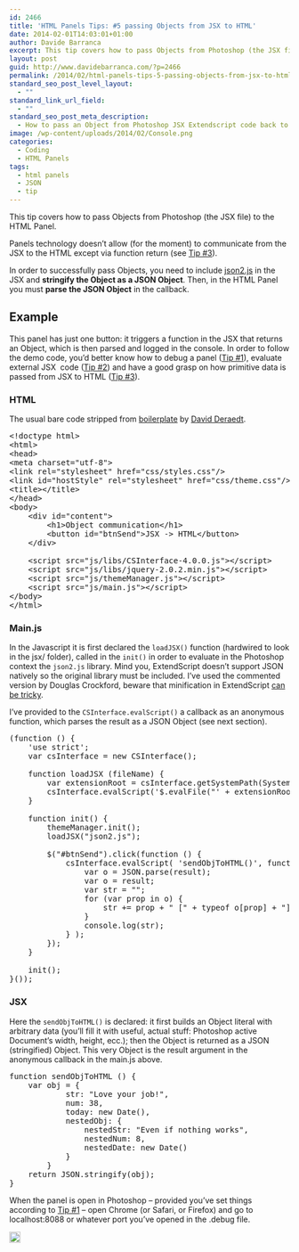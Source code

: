 ```yaml
---
id: 2466
title: 'HTML Panels Tips: #5 passing Objects from JSX to HTML'
date: 2014-02-01T14:03:01+01:00
author: Davide Barranca
excerpt: This tip covers how to pass Objects from Photoshop (the JSX file) to the HTML Panel.
layout: post
guid: http://www.davidebarranca.com/?p=2466
permalink: /2014/02/html-panels-tips-5-passing-objects-from-jsx-to-html-json/
standard_seo_post_level_layout:
  - ""
standard_link_url_field:
  - ""
standard_seo_post_meta_description:
  - How to pass an Object from Photoshop JSX Extendscript code back to the HTML panel via JSON
image: /wp-content/uploads/2014/02/Console.png
categories:
  - Coding
  - HTML Panels
tags:
  - html panels
  - JSON
  - tip
---
```

<div class="pf-content">
  <p>
    This tip covers how to pass Objects from Photoshop (the JSX file) to the HTML Panel.
  </p>
  
  <p>
    <!--more-->
  </p>
  
  <p>
    Panels technology doesn&#8217;t allow (for the moment) to communicate from the JSX to the HTML except via function return (see <a title="HTML Panels Tips: #3 Get data from JSX and send it to HTML" href="http://localhost:8888/2014/01/html-panels-tips-3-get-data-from-jsx-send-it-to-html/" target="_blank">Tip #3</a>).
  </p>
  
  <p>
    In order to successfully pass Objects, you need to include <a title="Douglas Crockford JSON on GitHub" href="https://github.com/douglascrockford/JSON-js/blob/master/json2.js" target="_blank">json2.js</a> in the JSX and <strong>stringify the Object as a JSON Object</strong>. Then, in the HTML Panel you must <strong>parse the JSON Object</strong> in the callback.
  </p>
  
  <h2>
    Example
  </h2>
  
  <p>
    This panel has just one button: it triggers a function in the JSX that returns an Object, which is then parsed and logged in the console. In order to follow the demo code, you&#8217;d better know how to debug a panel (<a title="HTML Panels Tips: #1 Debugging" href="http://localhost:8888/2014/01/html-panels-tips-1-debugging/" target="_blank">Tip #1</a>), evaluate external JSX  code (<a title="HTML Panels Tips: #2 Including multiple JSX" href="http://localhost:8888/2014/01/html-panels-tips-2-including-multiple-jsx/" target="_blank">Tip #2</a>) and have a good grasp on how primitive data is passed from JSX to HTML (<a title="HTML Panels Tips: #3 Get data from JSX and send it to HTML" href="http://localhost:8888/2014/01/html-panels-tips-3-get-data-from-jsx-send-it-to-html/" target="_blank">Tip #3</a>).
  </p>
  
  <h3>
    HTML
  </h3>
  
  <p>
    The usual bare code stripped from <a title="CC Extensibility Helpers" href="http://davidderaedt.github.io/ccext-website/" target="_blank">boilerplate</a> by <a title="David Deraedt on Twitter" href="https://twitter.com/davidderaedt" target="_blank">David Deraedt</a>.
  </p>
  
  <pre class="lang:xhtml decode:true">&lt;!doctype html&gt;
&lt;html&gt;
&lt;head&gt;
&lt;meta charset="utf-8"&gt;
&lt;link rel="stylesheet" href="css/styles.css"/&gt;
&lt;link id="hostStyle" rel="stylesheet" href="css/theme.css"/&gt;
&lt;title&gt;&lt;/title&gt;
&lt;/head&gt;
&lt;body&gt;
    &lt;div id="content"&gt;        
        &lt;h1&gt;Object communication&lt;/h1&gt;
        &lt;button id="btnSend"&gt;JSX -&gt; HTML&lt;/button&gt;
    &lt;/div&gt;

    &lt;script src="js/libs/CSInterface-4.0.0.js"&gt;&lt;/script&gt;
    &lt;script src="js/libs/jquery-2.0.2.min.js"&gt;&lt;/script&gt;
    &lt;script src="js/themeManager.js"&gt;&lt;/script&gt;
    &lt;script src="js/main.js"&gt;&lt;/script&gt;
&lt;/body&gt;
&lt;/html&gt;</pre>
  
  <h3>
    Main.js
  </h3>
  
  <p>
    In the Javascript it is first declared the <code>loadJSX()</code> function (hardwired to look in the jsx/ folder), called in the <code>init()</code> in order to evaluate in the Photoshop context the <code>json2.js</code> library. Mind you, ExtendScript doesn&#8217;t support JSON natively so the original library must be included. I&#8217;ve used the commented version by Douglas Crockford, beware that minification in ExtendScript <a title="Testing minified JS Libraries in ExtendScript" href="http://localhost:8888/2013/08/testing-minified-js-libraries-in-extendscript/" target="_blank">can be tricky</a>.
  </p>
  
  <p>
    I&#8217;ve provided to the <code>CSInterface.evalScript()</code> a callback as an anonymous function, which parses the result as a JSON Object (see next section).
  </p>
  
  <pre class="lang:js decode:true">(function () {
    'use strict';
    var csInterface = new CSInterface();

    function loadJSX (fileName) {
        var extensionRoot = csInterface.getSystemPath(SystemPath.EXTENSION) + "/jsx/";
        csInterface.evalScript('$.evalFile("' + extensionRoot + fileName + '")');
    }

    function init() {
        themeManager.init();
        loadJSX("json2.js");

        $("#btnSend").click(function () {
            csInterface.evalScript( 'sendObjToHTML()', function(result) {
                var o = JSON.parse(result);
                var o = result;
                var str = "";
                for (var prop in o) {
                    str += prop + " [" + typeof o[prop] + "]: " + o[prop] + ".\n";
                }
                console.log(str);
            } );
        });
    }    

    init();
}());</pre>
  
  <h3>
    JSX
  </h3>
  
  <p>
    Here the <code>sendObjToHTML()</code> is declared: it first builds an Object literal with arbitrary data (you&#8217;ll fill it with useful, actual stuff: Photoshop active Document&#8217;s width, height, ecc.); then the Object is returned as a JSON (stringified) Object. This very Object is the result argument in the anonymous callback in the main.js above.
  </p>
  
  <pre class="lang:js decode:true">function sendObjToHTML () {
	var obj = {
            str: "Love your job!",
            num: 38,
            today: new Date(),
            nestedObj: {
                nestedStr: "Even if nothing works",
                nestedNum: 8,
                nestedDate: new Date()
            }
        }
    return JSON.stringify(obj);
}</pre>
  
  <p>
    When the panel is open in Photoshop &#8211; provided you&#8217;ve set things according to <a title="HTML Panels Tips: #1 Debugging" href="http://localhost:8888/2014/01/html-panels-tips-1-debugging/" target="_blank">Tip #1</a> &#8211; open Chrome (or Safari, or Firefox) and go to localhost:8088 or whatever port you&#8217;ve opened in the .debug file.
  </p>
</div>

<!-- Share-Widget Button BEGIN --><a href="javascript:void(0);" myshare\_id="mys\_shareit" myshare\_url="http://localhost:8888/2014/02/html-panels-tips-5-passing-objects-from-jsx-to-html-json/" myshare\_title="HTML Panels Tips: #5 passing Objects from JSX to HTML" rel="nofollow" onclick=" return false;" style="text-decoration:none; color:#000000; font-size:11px; line-height:20px;"> 

<img src="http://localhost:8888/wp-content/plugins/share-widget/img/share-button-white-small.png" height="20" alt="Share" style="border:0" /> </a> <!-- Share-Widget Button END -->